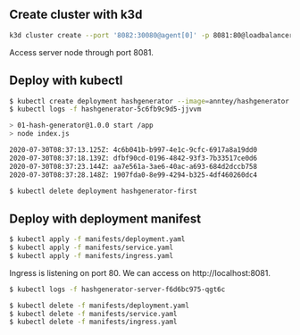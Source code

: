 ## Create cluster with k3d

```zsh
k3d cluster create --port '8082:30080@agent[0]' -p 8081:80@loadbalancer --agents 2
```

Access server node through port 8081.

## Deploy with kubectl

```zsh
$ kubectl create deployment hashgenerator --image=anntey/hashgenerator
$ kubectl logs -f hashgenerator-5c6fb9c9d5-jjvvm
```

```zsh
> 01-hash-generator@1.0.0 start /app
> node index.js

2020-07-30T08:37:13.125Z: 4c6b041b-b997-4e1c-9cfc-6917a8a19dd0
2020-07-30T08:37:18.139Z: dfbf90cd-0196-4842-93f3-7b33517ce0d6
2020-07-30T08:37:23.144Z: aa7e561a-3ae6-40ac-a693-684d2dccb758
2020-07-30T08:37:28.148Z: 1907fda0-8e99-4294-b325-4df460260dc4
```

```zsh
$ kubectl delete deployment hashgenerator-first 
```

## Deploy with deployment manifest

```zsh
$ kubectl apply -f manifests/deployment.yaml
$ kubectl apply -f manifests/service.yaml
$ kubectl apply -f manifests/ingress.yaml
```
Ingress is listening on port 80. We can access on http://localhost:8081.

```zsh
$ kubectl logs -f hashgenerator-server-f6d6bc975-qgt6c
```

```zsh
$ kubectl delete -f manifests/deployment.yaml
$ kubectl delete -f manifests/service.yaml
$ kubectl delete -f manifests/ingress.yaml
```